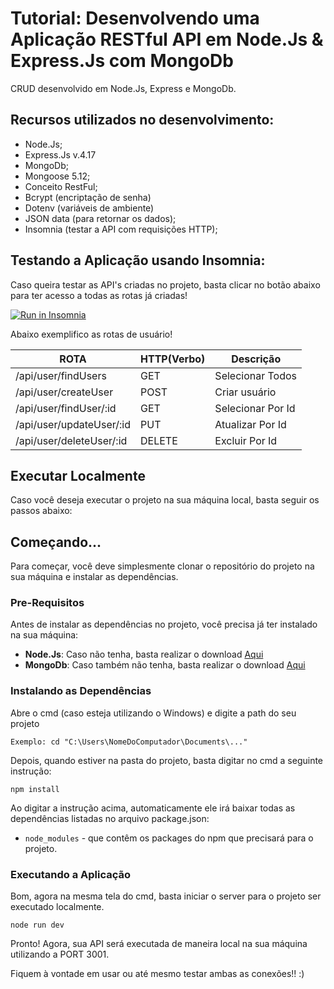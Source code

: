 # Tutorial: Desenvolvendo uma Aplicação RESTful API em Node.Js & Express.Js com MongoDb

CRUD desenvolvido em Node.Js, Express e MongoDb.

## Recursos utilizados no desenvolvimento:

- Node.Js;
- Express.Js  v.4.17
- MongoDb;
- Mongoose 5.12;
- Conceito RestFul;
- Bcrypt (encriptação de senha)
- Dotenv (variáveis de ambiente)
- JSON data (para retornar os dados);
- Insomnia (testar a API com requisições HTTP);


## Testando a Aplicação usando Insomnia:

Caso queira testar as API's criadas no projeto, basta clicar no botão abaixo para ter acesso a todas as rotas já criadas!

<a href="https://insomnia.rest/run/?label=NodeJS-MongoDb&uri=https%3A%2F%2Fgithub.com%2Fdanny-oli%2FNodeJS-MongoDb%2Fblob%2Fmaster%2Fsrc%2FInsomnia%2FInsomnia_2021-11-29.json" target="_blank"><img src="https://insomnia.rest/images/run.svg" alt="Run in Insomnia"></a>

Abaixo exemplifico as rotas de usuário!

  ROTA                    |     HTTP(Verbo)   |      Descrição        | 
---------------------     | ----------------- | --------------------- | 
/api/user/findUsers       |       GET         | Selecionar Todos      | 
/api/user/createUser      |       POST        | Criar usuário         | 
/api/user/findUser/:id    |       GET         | Selecionar Por Id     | 
/api/user/updateUser/:id  |       PUT         | Atualizar Por Id      |    
/api/user/deleteUser/:id  |       DELETE      | Excluir Por Id        |

## Executar Localmente

Caso você deseja executar o projeto na sua máquina local, basta seguir os passos abaixo:

## Começando...

Para começar, você deve simplesmente clonar o repositório do projeto na sua máquina e instalar as dependências.

### Pre-Requisitos

Antes de instalar as dependências no projeto, você precisa já ter instalado na sua máquina:

* **Node.Js**: Caso não tenha, basta realizar o download [Aqui](https://nodejs.org/en/)
* **MongoDb**: Caso também não tenha, basta realizar o download [Aqui](https://www.mongodb.com/download-center#community)

### Instalando as Dependências

Abre o cmd (caso esteja utilizando o Windows) e digite a path do seu projeto

```
Exemplo: cd "C:\Users\NomeDoComputador\Documents\..."
```

Depois, quando estiver na pasta do projeto, basta digitar no cmd a seguinte instrução:

```
npm install
```

Ao digitar a instrução acima, automaticamente ele irá baixar todas as dependências listadas no arquivo package.json:

* `node_modules` - que contêm os packages do npm que precisará para o projeto.

### Executando a Aplicação

Bom, agora na mesma tela do cmd, basta iniciar o server para o projeto ser executado localmente.

```
node run dev
```

Pronto! Agora, sua API será executada de maneira local na sua máquina utilizando a PORT 3001.        



Fiquem à vontade em usar ou até mesmo testar ambas as conexões!! :)  